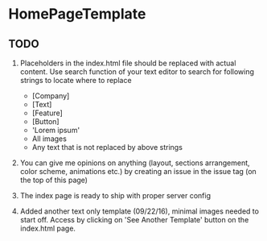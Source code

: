 # HomePageTemplate

## TODO
1. Placeholders in the index.html file should be replaced with actual content. Use search function of your text editor to search for following strings to locate where to replace
    + [Company]
    + [Text]
    + [Feature]
    + [Button]
    + 'Lorem ipsum'
    + All images
    + Any text that is not replaced by above strings

2. You can give me opinions on anything (layout, sections arrangement, color scheme, animations etc.) by creating an issue in the issue tag (on the top of this page)

3. The index page is ready to ship with proper server config

4. Added another text only template (09/22/16), minimal images needed to start off. Access by clicking on 'See Another Template' button on the index.html page.